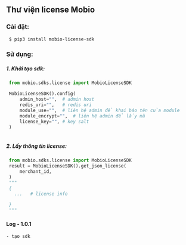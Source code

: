 ##  Thư viện license Mobio 


### Cài đặt:
```bash
 $ pip3 install mobio-license-sdk
 ```


### Sử dụng:

##### 1. Khởi tạo sdk:
   ```python
    from mobio.sdks.license import MobioLicenseSDK

    MobioLicenseSDK().config(
        admin_host="",	# admin host
        redis_uri="",	# redis uri
        module_use="",	# liên hệ admin để khai báo tên của module
        module_encrypt="",	# liên hệ admin để lấy mã
        license_key="", # key salt
    )
    
   ```

##### 2. Lấy thông tin license:
   ```python
    from mobio.sdks.license import MobioLicenseSDK
    result = MobioLicenseSDK().get_json_license(
        merchant_id,
    )
    """
    {
      ...   # license info
      
    }
    """
   ```


#### Log - 1.0.1
    - tạo sdk 
